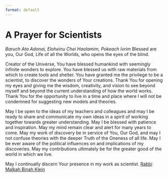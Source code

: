 ```yaml
---
format: default
---
```

# A Prayer for Scientists

*Baruch Ata Adonai, Eloheinu Chei Haolamim, Pokeach Ivrim*
Blessed are you, Our God, Life of all the Worlds, who opens the eyes of the blind.

Creator of the Universe, You have blessed humankind with seemingly infinite wonders to explore.
You have blessed us with raw materials from which to create tools and shelter. You have granted
me the privilege to be a scientist, to discover the wonders of Your creations.
Thank You for opening my eyes and giving me the wisdom, creativity, and vision to see beyond
myself and beyond the current understanding of how the world works.
Thank You for the opportunity to live in a time and place where I will not be condemned for
suggesting new models and theories.

May I be open to the ideas of my teachers and colleagues and may I be ready to share and
communicate my own ideas in a spirit of working together towards greater understanding. May I be
blessed with patience and inspiration. May my mind remain clear and alert for many years to come.
May my work of discovery be in service of You, Our God, and may I not confuse theories with the
deeper Truth of the Oneness of all life. May I be ever aware of the political influences on and
implications of my discoveries. May my contributions ultimately be for the greater good of the
world in which we live.

May I continually discern Your presence in my work as scientist.
[Rabbi Malkah Binah Klein](https://www.thrivingspirit.org/about)
